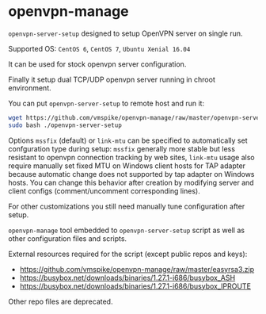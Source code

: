 # openvpn-manage

`openvpn-server-setup` designed to setup OpenVPN server on single run.

Supported OS: `CentOS 6`, `CentOS 7`, `Ubuntu Xenial 16.04`

It can be used for stock openvpn server configuration.

Finally it setup dual TCP/UDP openvpn server running in chroot environment.

You can put `openvpn-server-setup` to remote host and run it:
```bash
wget https://github.com/vmspike/openvpn-manage/raw/master/openvpn-server-setup
sudo bash ./openvpn-server-setup
```

Options `mssfix` (default) or `link-mtu` can be specified to automatically set confguration type during setup:
  `mssfix` generally more stable but less resistant to openvpn connection tracking by web sites, `link-mtu` usage also require manually set fixed MTU on Windows client hosts for TAP adapter because automatic change does not supported by tap adapter on Windows hosts.
You can change this behavior after creation by modifying server and client configs (comment/uncomment corresponding lines).

For other customizations you still need manually tune configuration after setup.

`openvpn-manage` tool embedded to `openvpn-server-setup` script as well as other configuration files and scripts.

External resources required for the script (except public repos and keys):
- https://github.com/vmspike/openvpn-manage/raw/master/easyrsa3.zip
- https://busybox.net/downloads/binaries/1.27.1-i686/busybox_ASH
- https://busybox.net/downloads/binaries/1.27.1-i686/busybox_IPROUTE

Other repo files are deprecated.
